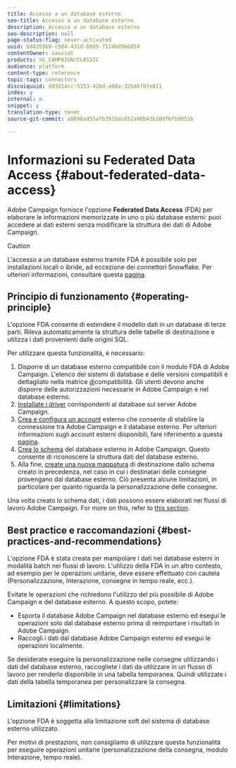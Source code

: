 ```yaml
---
title: Accesso a un database esterno
seo-title: Accesso a un database esterno
description: Accesso a un database esterno
seo-description: null
page-status-flag: never-activated
uuid: b84359b9-c584-431d-80d5-71146d9b6854
contentOwner: sauviat
products: SG_CAMPAIGN/CLASSIC
audience: platform
content-type: reference
topic-tags: connectors
discoiquuid: dd3d14cc-5153-428d-a98a-32b46f0fe811
index: y
internal: n
snippet: y
translation-type: tm+mt
source-git-commit: a0698ad55afb391bdc652a00b43b20df6fb9851b

---
```



# Informazioni su Federated Data Access {#about-federated-data-access}

Adobe Campaign fornisce l&#39;opzione **Federated Data Access** (FDA) per elaborare le informazioni memorizzate in uno o più database esterni: puoi accedere ai dati esterni senza modificare la struttura dei dati di Adobe Campaign.

>[!CAUTION]
>
>L&#39;accesso a un database esterno tramite FDA è possibile solo per installazioni locali o ibride, ad eccezione dei connettori Snowflake. Per ulteriori informazioni, consultare questa [pagina](https://helpx.adobe.com/campaign/kb/acc-on-prem-vs-hosted.html).

## Principio di funzionamento {#operating-principle}

L&#39;opzione FDA consente di estendere il modello dati in un database di terze parti. Rileva automaticamente la struttura delle tabelle di destinazione e utilizza i dati provenienti dalle origini SQL.


Per utilizzare questa funzionalità, è necessario:

1. Disporre di un database esterno compatibile con il modulo FDA di Adobe Campaign. L&#39;elenco dei sistemi di database e delle versioni compatibili è dettagliato nella matrice [di](https://helpx.adobe.com/campaign/kb/compatibility-matrix.html)compatibilità. Gli utenti devono anche disporre delle autorizzazioni [](#remote-database-access-rights) necessarie in Adobe Campaign e nel database esterno.
1. [Installate i driver](#specific-configurations-by-database-type) corrispondenti al database sul server Adobe Campaign.
1. [Crea e configura un account](#connecting-to-the-database) esterno che consente di stabilire la connessione tra Adobe Campaign e il database esterno. Per ulteriori informazioni sugli account esterni disponibili, fare riferimento a questa [pagina](../../platform/using/external-accounts.md).
1. [Crea lo schema](#creating-the-data-schema) del database esterno in Adobe Campaign. Questo consente di riconoscere la struttura dati del database esterno.
1. Alla fine, [create una nuova mappatura](#defining-data-mapping) di destinazione dallo schema creato in precedenza, nel caso in cui i destinatari delle consegne provengano dal database esterno. Ciò presenta alcune limitazioni, in particolare per quanto riguarda la personalizzazione delle consegne.

Una volta creato lo schema dati, i dati possono essere elaborati nei flussi di lavoro Adobe Campaign. For more on this, refer to [this section](../../workflow/using/executing-a-workflow.md#architecture).

## Best practice e raccomandazioni {#best-practices-and-recommendations}

L&#39;opzione FDA è stata creata per manipolare i dati nei database esterni in modalità batch nei flussi di lavoro. L&#39;utilizzo della FDA in un altro contesto, ad esempio per le operazioni unitarie, deve essere effettuato con cautela (Personalizzazione, Interazione, consegne in tempo reale, ecc.).

Evitate le operazioni che richiedono l&#39;utilizzo del più possibile di Adobe Campaign e del database esterno. A questo scopo, potete:

* Esporta il database Adobe Campaign nel database esterno ed esegui le operazioni solo dal database esterno prima di reimportare i risultati in Adobe Campaign.
* Raccogli i dati dal database Adobe Campaign esterno ed esegui le operazioni localmente.

Se desiderate eseguire la personalizzazione nelle consegne utilizzando i dati del database esterno, raccogliete i dati da utilizzare in un flusso di lavoro per renderlo disponibile in una tabella temporanea. Quindi utilizzate i dati della tabella temporanea per personalizzare la consegna.

## Limitazioni {#limitations}

L&#39;opzione FDA è soggetta alla limitazione soft del sistema di database esterno utilizzato.

Per motivi di prestazioni, non consigliamo di utilizzare questa funzionalità per eseguire operazioni unitarie (personalizzazione della consegna, modulo Interazione, tempo reale).
